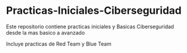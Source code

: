# Practicas-Iniciales-Ciberseguridad
Este repositorio contiene practicas iniciales y Basicas Ciberseguridad desde la mas basico a avanzado
 
 Incluye practicas de Red Team y Blue Team
